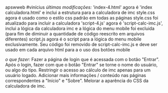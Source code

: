 ﻿apswweb
#vinícius
*últimas modificações:*
'index-4.html' agora é 'index calculadora.html' e inclui a estrutura para a calculadora de imc
style.css agora é usado como o estilo css padrão em todas as páginas
style.css foi atualizado para incluir a calculadora
'script-4.js' agora é 'script-calc-imc.js', inclui a lógica da calculadora imc e a lógica do menu mobile foi excluida (para fim de diminuir a quantidade de código reescrito em arquivos diferentes)
script.js agora é o script para a lógica do menu mobile exclusivamente. Seu código foi removido de script-calc-imc.js e deve ser usado em cada arquivo html para a o uso dos botões mobile

*o que fazer:*
Fazer a página de login que é acessada com o botão "Entrar".
Após o login, fazer com que o botão "Entrar" se torne o nome do usuário, ou algo do tipo.
Restringir o acesso ao cálculo de imc apenas para um usuário logado.
Adicionar mais informações / conteúdo nas páginas correspondentes a "Início" e "Sobre".
Melorar a aparência do CSS da calculadora de imc.
